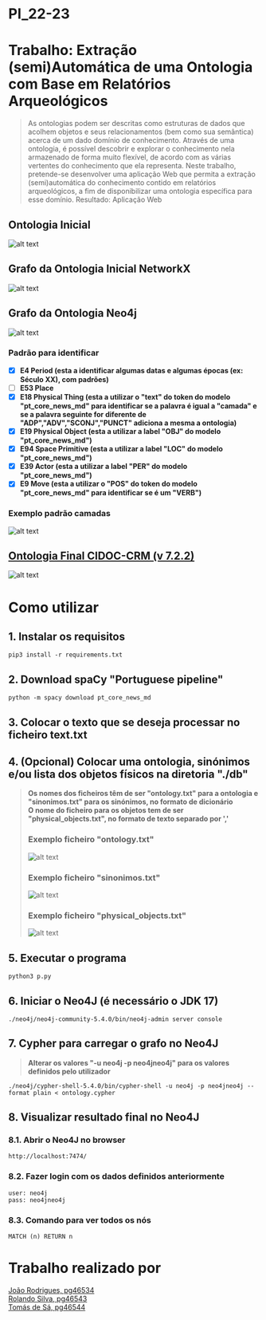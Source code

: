 # PI_22-23

# Trabalho: Extração (semi)Automática de uma Ontologia com Base em Relatórios Arqueológicos
> As ontologias podem ser descritas como estruturas de dados que acolhem objetos e seus relacionamentos (bem como sua semântica) acerca de um dado domínio de conhecimento. Através de uma ontologia, é possível descobrir e explorar o conhecimento nela armazenado de forma muito flexível, de acordo com as várias vertentes do conhecimento que ela representa. Neste trabalho, pretende-se desenvolver uma aplicação Web que permita a extração (semi)automática do conhecimento contido em relatórios arqueológicos, a fim de disponibilizar uma ontologia específica para esse domínio.
> Resultado: Aplicação Web

## Ontologia Inicial

![alt text](Doc/On_init.png "Ontologia")

## Grafo da Ontologia Inicial NetworkX

![alt text](Doc/On_init_graph.png "Grafo Ontologia NetworkX")

## Grafo da Ontologia Neo4j

![alt text](Doc/On_neo4j.png "Grafo Ontologia Neo4J")


### Padrão para identificar
- [X] **E4 Period (esta a identificar algumas datas e algumas épocas (ex: Século XX), com padrões)**
- [ ] **E53 Place**
- [X] **E18 Physical Thing (esta a utilizar o "text" do token do modelo "pt_core_news_md" para identificar se a palavra é igual a "camada" e se a palavra seguinte for diferente de "ADP","ADV","SCONJ","PUNCT" adiciona a mesma a ontologia)**
- [X] **E19 Physical Object (esta a utilizar a label "OBJ" do modelo "pt_core_news_md")**
- [X] **E94 Space Primitive (esta a utilizar a label "LOC" do modelo "pt_core_news_md")**
- [X] **E39 Actor (esta a utilizar a label "PER" do modelo "pt_core_news_md")** 
- [X] **E9 Move (esta a utilizar o "POS" do token do modelo "pt_core_news_md" para identificar se é um "VERB")**

### Exemplo padrão camadas
![alt text](Doc/camada.png "Padrão camada")


## [Ontologia Final CIDOC-CRM (v 7.2.2)](https://www.cidoc-crm.org/sites/default/files/cidoc_crm_version_7.2.2%5B23%20Nov%5D%5BTRACK%20CHANGES%5D.pdf)
![alt text](Doc/On.png "Ontologia CIDOC-CRM")

# Como utilizar

## 1. Instalar os requisitos
```
pip3 install -r requirements.txt
```

## 2. Download spaCy "Portuguese pipeline"
```
python -m spacy download pt_core_news_md
```

## 3. Colocar o texto que se deseja processar no ficheiro text.txt

## 4. (Opcional) Colocar uma ontologia, sinónimos e/ou lista dos objetos físicos na diretoria "./db"
> **Os nomes dos ficheiros têm de ser "ontology.txt" para a ontologia e "sinonimos.txt" para os sinónimos, no formato de dicionário**\
> **O nome do ficheiro para os objetos tem de ser "physical_objects.txt", no formato de texto separado por ','**
> ### Exemplo ficheiro "ontology.txt"
> ![alt text](Doc/On_txt.png "ontology.txt")
> ### Exemplo ficheiro "sinonimos.txt"
> ![alt text](Doc/sin.png "sinonimos.txt")
> ### Exemplo ficheiro "physical_objects.txt"
> ![alt text](Doc/p_o.png "physical_objects.txt")

## 5. Executar o programa
```
python3 p.py
```

## 6. Iniciar o Neo4J (é necessário o JDK 17)
```
./neo4j/neo4j-community-5.4.0/bin/neo4j-admin server console
```

## 7. Cypher para carregar o grafo no Neo4J
> **Alterar os valores "-u neo4j -p neo4jneo4j" para os valores definidos pelo utilizador**
```
./neo4j/cypher-shell-5.4.0/bin/cypher-shell -u neo4j -p neo4jneo4j --format plain < ontology.cypher
```

## 8. Visualizar resultado final no Neo4J

### 8.1. Abrir o Neo4J no browser
```
http://localhost:7474/
```

### 8.2. Fazer login com os dados definidos anteriormente
```
user: neo4j
pass: neo4jneo4j
```

### 8.3. Comando para ver todos os nós
```
MATCH (n) RETURN n
```

# Trabalho realizado por
[João Rodrigues, pg46534](https://github.com/JoaoCPereira)\
[Rolando Silva, pg46543](https://github.com/Rolando2000)\
[Tomás de Sá, pg46544](https://github.com/tomasdesa)
